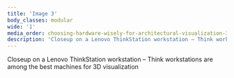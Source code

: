 ```yaml
---
title: 'Image 3'
body_classes: modular
wide: '1'
media_order: choosing-hardware-wisely-for-architectural-visualization-3.jpg
description: 'Closeup on a Lenovo ThinkStation workstation – Think workstations are among the best machines for 3D visualization'
---
```


Closeup on a Lenovo ThinkStation workstation – Think workstations are among the best machines for 3D visualization